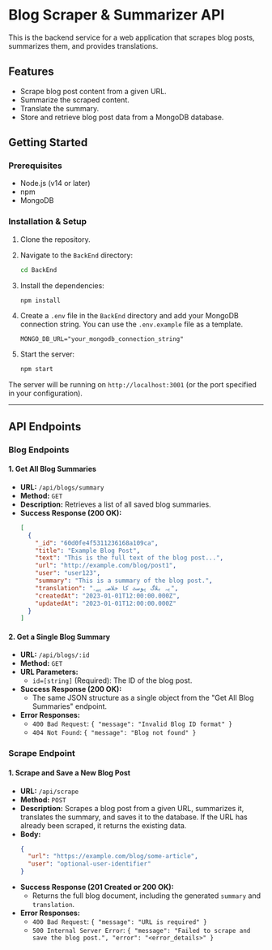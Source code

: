 # Blog Scraper & Summarizer API

This is the backend service for a web application that scrapes blog posts, summarizes them, and provides translations.

## Features

- Scrape blog post content from a given URL.
- Summarize the scraped content.
- Translate the summary.
- Store and retrieve blog post data from a MongoDB database.

## Getting Started

### Prerequisites

- Node.js (v14 or later)
- npm
- MongoDB

### Installation & Setup

1.  Clone the repository.
2.  Navigate to the `BackEnd` directory:
    ```bash
    cd BackEnd
    ```
3.  Install the dependencies:
    ```bash
    npm install
    ```
4.  Create a `.env` file in the `BackEnd` directory and add your MongoDB connection string. You can use the `.env.example` file as a template.

    ```
    MONGO_DB_URL="your_mongodb_connection_string"
    ```

5.  Start the server:
    ```bash
    npm start
    ```

The server will be running on `http://localhost:3001` (or the port specified in your configuration).

---

## API Endpoints

### Blog Endpoints

#### 1. Get All Blog Summaries

- **URL:** `/api/blogs/summary`
- **Method:** `GET`
- **Description:** Retrieves a list of all saved blog summaries.
- **Success Response (200 OK):**
  ```json
  [
    {
      "_id": "60d0fe4f5311236168a109ca",
      "title": "Example Blog Post",
      "text": "This is the full text of the blog post...",
      "url": "http://example.com/blog/post1",
      "user": "user123",
      "summary": "This is a summary of the blog post.",
      "translation": "یہ بلاگ پوسٹ کا خلاصہ ہے۔",
      "createdAt": "2023-01-01T12:00:00.000Z",
      "updatedAt": "2023-01-01T12:00:00.000Z"
    }
  ]
  ```

#### 2. Get a Single Blog Summary

- **URL:** `/api/blogs/:id`
- **Method:** `GET`
- **URL Parameters:**
  - `id=[string]` (Required): The ID of the blog post.
- **Success Response (200 OK):**
  - The same JSON structure as a single object from the "Get All Blog Summaries" endpoint.
- **Error Responses:**
  - `400 Bad Request`: `{ "message": "Invalid Blog ID format" }`
  - `404 Not Found`: `{ "message": "Blog not found" }`

### Scrape Endpoint

#### 1. Scrape and Save a New Blog Post

- **URL:** `/api/scrape`
- **Method:** `POST`
- **Description:** Scrapes a blog post from a given URL, summarizes it, translates the summary, and saves it to the database. If the URL has already been scraped, it returns the existing data.
- **Body:**
  ```json
  {
    "url": "https://example.com/blog/some-article",
    "user": "optional-user-identifier"
  }
  ```
- **Success Response (201 Created or 200 OK):**
  - Returns the full blog document, including the generated `summary` and `translation`.
- **Error Responses:**
  - `400 Bad Request`: `{ "message": "URL is required" }`
  - `500 Internal Server Error`: `{ "message": "Failed to scrape and save the blog post.", "error": "<error_details>" }`
